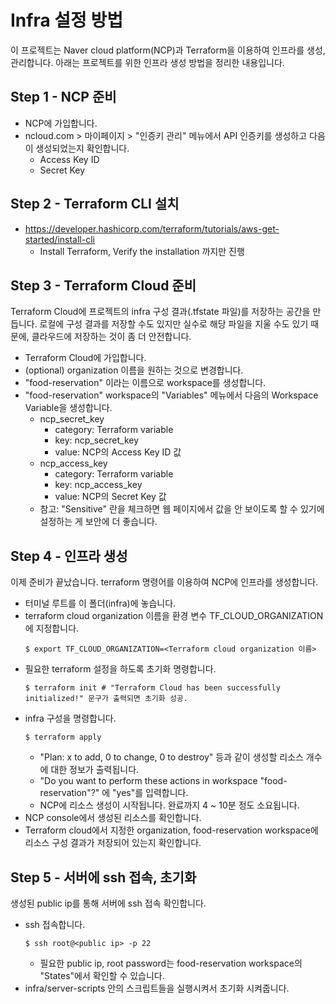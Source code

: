# Infra 설정 방법
이 프로젝트는 Naver cloud platform(NCP)과 Terraform을 이용하여 인프라를 생성, 관리합니다.
아래는 프로젝트를 위한 인프라 생성 방법을 정리한 내용입니다.

## Step 1 - NCP 준비
- NCP에 가입합니다.
- ncloud.com > 마이페이지 > "인증키 관리" 메뉴에서 API 인증키를 생성하고 다음이 생성되었는지 확인합니다.
  - Access Key ID
  - Secret Key

## Step 2 - Terraform CLI 설치
- https://developer.hashicorp.com/terraform/tutorials/aws-get-started/install-cli 
  - Install Terraform, Verify the installation 까지만 진행

## Step 3 - Terraform Cloud 준비
Terraform Cloud에 프로젝트의 infra 구성 결과(.tfstate 파일)를 저장하는 공간을 만듭니다.
로컬에 구성 결과를 저장할 수도 있지만 실수로 해당 파일을 지울 수도 있기 때문에, 클라우드에 저장하는 것이 좀 더 안전합니다.

- Terraform Cloud에 가입합니다.
- (optional) organization 이름을 원하는 것으로 변경합니다.
- "food-reservation" 이라는 이름으로 workspace를 생성합니다.
- "food-reservation" workspace의 "Variables" 메뉴에서 다음의 Workspace Variable을 생성합니다.
  - ncp_secret_key
    - category: Terraform variable
    - key: ncp_secret_key
    - value: NCP의 Access Key ID 값
  - ncp_access_key
    - category: Terraform variable
    - key: ncp_access_key
    - value: NCP의 Secret Key 값
  - 참고: "Sensitive" 란을 체크하면 웹 페이지에서 값을 안 보이도록 할 수 있기에 설정하는 게 보안에 더 좋습니다.

## Step 4 - 인프라 생성
이제 준비가 끝났습니다. terraform 명령어를 이용하여 NCP에 인프라를 생성합니다.
- 터미널 루트를 이 폴더(infra)에 놓습니다.
- terraform cloud organization 이름을 환경 변수 TF_CLOUD_ORGANIZATION 에 지정합니다.
  ```shell
  $ export TF_CLOUD_ORGANIZATION=<Terraform cloud organization 이름>
  ```
- 필요한 terraform 설정을 하도록 초기화 명령합니다.
  ```shell
  $ terraform init # "Terraform Cloud has been successfully initialized!" 문구가 출력되면 초기화 성공.
  ```
- infra 구성을 명령합니다.
  ```shell
  $ terraform apply  
  ```
  - "Plan: x to add, 0 to change, 0 to destroy" 등과 같이 생성할 리소스 개수에 대한 정보가 출력됩니다.
  - "Do you want to perform these actions in workspace "food-reservation"?" 에 "yes"를 입력합니다.
  - NCP에 리소스 생성이 시작됩니다. 완료까지 4 ~ 10분 정도 소요됩니다.
- NCP console에서 생성된 리소스를 확인합니다.
- Terraform cloud에서 지정한 organization, food-reservation workspace에 리소스 구성 결과가 저장되어 있는지 확인합니다.

## Step 5 - 서버에 ssh 접속, 초기화
생성된 public ip를 통해 서버에 ssh 접속 확인합니다.
- ssh 접속합니다.
  ```shell
  $ ssh root@<public ip> -p 22
  ```
  - 필요한 public ip, root password는 food-reservation workspace의 "States"에서 확인할 수 있습니다.
- infra/server-scripts 안의 스크립트들을 실행시켜서 초기화 시켜줍니다.
